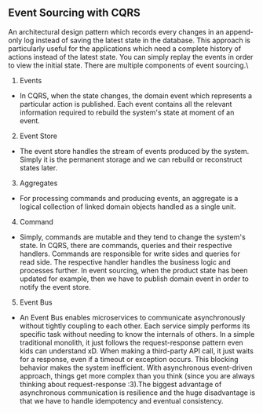 ## Event Sourcing with CQRS

An architectural design pattern which records every changes in an append-only log instead of saving the latest state in the database. This approach is particularly useful for the applications which need a complete history of actions instead of the latest state. You can simply replay the events in order to view the initial state. There are multiple components of event sourcing.\

1. Events

- In CQRS, when the state changes, the domain event which represents a particular action is published. Each event contains all the relevant information required to rebuild the system's state at moment of an event.

2. Event Store

- The event store handles the stream of events produced by the system. Simply it is the permanent storage and we can rebuild or reconstruct states later.

3. Aggregates

- For processing commands and producing events, an aggregate is a logical collection of linked domain objects handled as a single unit.

4. Command

- Simply, commands are mutable and they tend to change the system's state. In CQRS, there are commands, queries and their respective handlers. Commands are responsible for write sides and queries for read side. The respective handler handles the business logic and processes further. In event sourcing, when the product state has been updated for example, then we have to publish domain event in order to notify the event store.

5. Event Bus

- An Event Bus enables microservices to communicate asynchronously without tightly coupling to each other. Each service simply performs its specific task without needing to know the internals of others. In a simple traditional monolith, it just follows the request-response pattern even kids can understand xD. When making a third-party API call, it just waits for a response, even if a timeout or exception occurs. This blocking behavior makes the system inefficient. With asynchronous event-driven approach, things get more complex than you think (since you are always thinking about request-response :3).The biggest advantage of asynchronous communication is resilience and the huge disadvantage is that we have to handle idempotency and eventual consistency.
